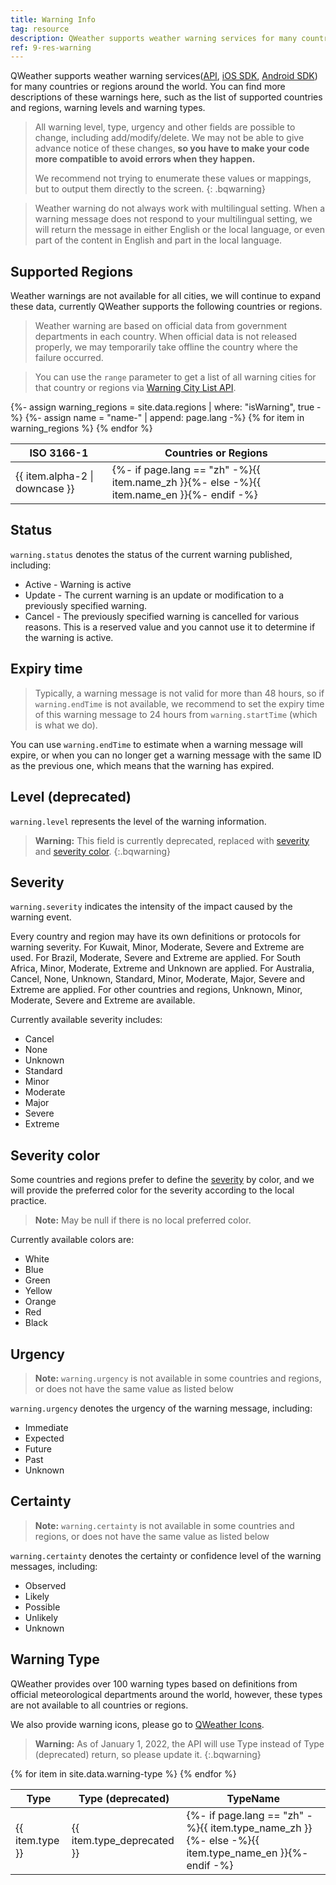 ```yaml
---
title: Warning Info
tag: resource
description: QWeather supports weather warning services for many countries and regions around the world. You can find more descriptions of these warnings here, such as the list of supported countries and regions, warning levels and warning types.
ref: 9-res-warning
---
```


QWeather supports weather warning services([API](/en/docs/api/warning/), [iOS SDK](/en/docs/ios-sdk/ios-warning/), [Android SDK](/en/docs/android-sdk/android-warning/)) for many countries or regions around the world. You can find more descriptions of these warnings here, such as the list of supported countries and regions, warning levels and warning types.

> All warning level, type, urgency and other fields are possible to change, including add/modify/delete. We may not be able to give advance notice of these changes, **so you have to make your code more compatible to avoid errors when they happen.**
>
> We recommend not trying to enumerate these values or mappings, but to output them directly to the screen.
{: .bqwarning}

> Weather warning do not always work with multilingual setting. When a warning message does not respond to your multilingual setting, we will return the message in either English or the local language, or even part of the content in English and part in the local language.

## Supported Regions

Weather warnings are not available for all cities, we will continue to expand these data, currently QWeather supports the following countries or regions.

> Weather warning are based on official data from government departments in each country. When official data is not released properly, we may temporarily take offline the country where the failure occurred.

> You can use the `range` parameter to get a list of all warning cities for that country or regions via [Warning City List API](/en/docs/api/warning/weather-warning-city-list/).

<table>
  <thead>
    <tr>
      <th>ISO 3166-1</th>
      <th>Countries or Regions</th>
    </tr>
  </thead>
  <tbody>
  {%- assign warning_regions = site.data.regions | where: "isWarning", true -%}
  {%- assign name = "name-" | append: page.lang -%}
  {% for item in warning_regions %}
    <tr>
      <td>{{ item.alpha-2 | downcase  }}</td>
      <td>{%- if page.lang == "zh" -%}{{ item.name_zh  }}{%- else -%}{{ item.name_en  }}{%- endif -%}</td>
    </tr>
  {% endfor %}  
  </tbody>
</table>

## Status

`warning.status` denotes the status of the current warning published, including:

- Active - Warning is active
- Update - The current warning is an update or modification to a previously specified warning.
- Cancel - The previously specified warning is cancelled for various reasons. This is a reserved value and you cannot use it to determine if the warning is active.

## Expiry time

> Typically, a warning message is not valid for more than 48 hours, so if `warning.endTime` is not available, we recommend to set the expiry time of this warning message to 24 hours from `warning.startTime` (which is what we do).

You can use `warning.endTime` to estimate when a warning message will expire, or when you can no longer get a warning message with the same ID as the previous one, which means that the warning has expired.

## Level (deprecated) 

`warning.level` represents the level of the warning information.

> **Warning:** This field is currently deprecated, replaced with [severity](/en/docs/resource/warning-info/#severity) and [severity color](/en/docs/resource/warning-info/#severity-color).
{:.bqwarning}

## Severity

`warning.severity` indicates the intensity of the impact caused by the warning event.

Every country and region may have its own definitions or protocols for warning severity. For Kuwait, Minor, Moderate, Severe and Extreme are used. For Brazil, Moderate, Severe and Extreme are applied. For South Africa, Minor, Moderate, Extreme and Unknown are applied. For Australia, Cancel, None, Unknown, Standard, Minor, Moderate, Major, Severe and Extreme are applied. For other countries and regions, Unknown, Minor, Moderate, Severe and Extreme are available.

Currently available severity includes:

- Cancel
- None
- Unknown
- Standard
- Minor
- Moderate
- Major
- Severe
- Extreme

## Severity color

Some countries and regions prefer to define the [severity](/en/docs/resource/warning-info/#severity) by color, and we will provide the preferred color for the severity according to the local practice.

> **Note:** May be null if there is no local preferred color.

Currently available colors are:

- White 
- Blue 
- Green 
- Yellow 
- Orange 
- Red
- Black

## Urgency

> **Note:** `warning.urgency` is not available in some countries and regions, or does not have the same value as listed below

`warning.urgency` denotes the urgency of the warning message, including:

- Immediate
- Expected
- Future
- Past
- Unknown

## Certainty

> **Note:** `warning.certainty` is not available in some countries and regions, or does not have the same value as listed below

`warning.certainty` denotes the certainty or confidence level of the warning messages, including:

- Observed
- Likely
- Possible
- Unlikely
- Unknown

## Warning Type

QWeather provides over 100 warning types based on definitions from official meteorological departments around the world, however, these types are not available to all countries or regions. 

We also provide warning icons, please go to [QWeather Icons](https://icons.qweather.com/en/).

> **Warning:** As of January 1, 2022, the API will use Type instead of Type (deprecated) return, so please update it.
{:.bqwarning}

<table>
  <thead>
    <tr>
      <th>Type</th>
      <th>Type (deprecated)</th>
      <th>TypeName</th>
    </tr>
  </thead>
  <tbody>
  {% for item in site.data.warning-type %}
    <tr>
      <td>{{ item.type }}</td>
      <td>{{ item.type_deprecated }}</td>
      <td>{%- if page.lang == "zh" -%}{{ item.type_name_zh  }}{%- else -%}{{ item.type_name_en }}{%- endif -%}</td>
    </tr>
  {% endfor %}  
  </tbody>
</table>



